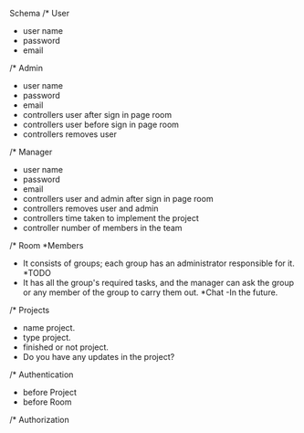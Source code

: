 Schema 
/* User
* user name
* password 
* email

/* Admin 
* user name
* password 
* email
* controllers user after sign in page room
* controllers user before sign in page room
* controllers removes user 

/* Manager 
* user name
* password 
* email
* controllers user and admin after sign in page room
* controllers removes user and admin
* controllers time taken to implement the project
* controller number of members in the team 

/* Room
*Members
- It consists of groups; each group has an administrator responsible for it.
*TODO
- It has all the group's required tasks, and the manager can ask the group or any member of the group to carry them out. 
*Chat
-In the future.

/* Projects
* name project.
* type project.
* finished or not project.
* Do you have any updates in the project?

/* Authentication 
* before Project
* before Room

/* Authorization
